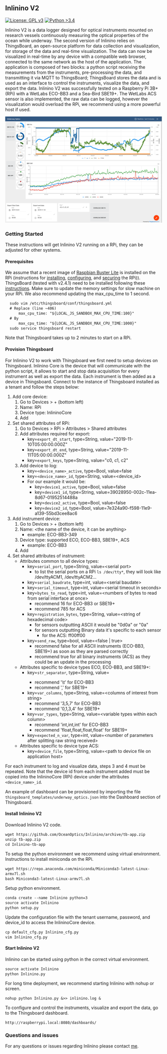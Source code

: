 Inlinino V2
-----------
[![License: GPL v3](https://img.shields.io/badge/License-GPLv3-blue.svg)](https://www.gnu.org/licenses/gpl-3.0)
[![Python >3.4](https://img.shields.io/badge/Python->3.4-blue.svg)](https://www.python.org/downloads/)

Inlinino V2 is a data logger designed for optical instruments mounted on research vessels continuously measuring the optical properties of the ocean while underway. The second version of Inlinino relies on ThingsBoard, an open-source platform for data collection and visualization, for storage of the data and real-time visualization. The data can now be visualized in real-time by any device with a compatible web browser, connected to the same network as the host of the application. The application is composed of two blocks: a python script receiving the measurements from the instruments, pre-processing the data, and transmitting it via MQTT to ThingsBoard; ThingsBoard stores the data and is used as an interface to control the instruments, visualize the data, and export the data. Inlinino V2 was successfully tested on a Raspberry Pi 3B+ (RPi) with a WetLabs ECO-BB3 and a Sea-Bird SBE19+. The WetLabs ACS sensor is also implemented, the raw data can be logged, however the visualization would overload the RPi, we recommend using a more powerful host if used.

![](docs/screenshots/Thingsboard_dashboard.png)

### Getting Started
These instructions will get Inlinino V2 running on a RPi, they can be adjusted for other systems.

#### Prerequisites
We assume that a recent image of [Raspbian Buster Lite](https://www.raspberrypi.org/downloads/raspbian/) is installed on the RPi (instructions for [installing](https://www.raspberrypi.org/documentation/installation/installing-images/README.md), [configuring](https://www.raspberrypi.org/documentation/configuration/raspi-config.md), and [securing](https://www.raspberrypi.org/documentation/configuration/security.md) the RPi)). ThingsBoard (tested with v2.4.1) need to be installed following these [instructions](https://thingsboard.io/docs/user-guide/install/rpi/). Make sure to update the memory settings for slow machine on your RPi. We also recommend updating the max_cpu_time to 1 second.

      sudo vim /etc/thingsboard/conf/thingsboard.yml
      # Replace (line ~406)
          max_cpu_time: "${LOCAL_JS_SANDBOX_MAX_CPU_TIME:100}"
      # By
          max_cpu_time: "${LOCAL_JS_SANDBOX_MAX_CPU_TIME:1000}"
      sudo service thingsboard restart
      
Note that Thingsboard takes up to 2 minutes to start on a RPi.

#### Provision Thingsboard
For Inlinino V2 to work with Thingsboard we first need to setup devices on Thingsboard. Inlinino Core is the device that will communicate with the python script, it allows to start and stop data acquisition for every instrument as well as export the data. Each instrument is then added as a device in Thingsboard. Connect to the instance of Thingsboard installed as a tenant and follow the steps below:

1. Add core device:
    1. Go to Devices > + (bottom left)
    2. Name: RPi
    3. Device type: InlininoCore
    4. Add
2. Set shared attributes of RPi:
    1. Go to Devices > RPi > Attributes > Shared attributes
    2. Add attributes required for export:
        + key=`export_dt_start`, type=String, value="2019-11-10T05:00:00.000Z"
        + key=`export_dt_end`, type=String, value="2019-11-11T05:00:00.000Z"
        + key=`export_keys`, type=String, value="c0, c1, c2"
    3. Add device to log:
        + key=`<device_name>_active`, type=Bool, value=false
        + key=`<device_name>_id`, type=String, value=<device_id>
        + For our example it would be:
            + key=`device1_active`, type=Bool, value=false
            + key=`device1_id`, type=String, value=39028950-002c-11ea-8d67-01952514488a
            + key=`device2_active`, type=Bool, value=false
            + key=`device2_id`, type=Bool, value=7e324a90-f598-11e9-a139-55bd3cee8ac6
3. Add instrument device:
    1. Go to Devices > + (bottom left)
    2. Name: <the name of the device, it can be anything>
        + example: ECO-BB3-349
    3. Device type: supported ECO, ECO-BB3, SBE19+, ACS
        + example: ECO-BB3
    4. Add
4. Set shared attributes of instrument:
    + Attributes common to all device types:
        + key=`serial_port`, type=String, value=\<serial port>
            + to list the serial ports on a RPi `ls /dev/tty*`, they will look like /dev/ttyACM1, /dev/ttyACM2...
        + key=`serial_baudrate`, type=int, value=\<serial baudate>
        + key=`serial_timeout`, type=int, value=\<serial timeout in seconds>
        + key=`bytes_to_read`, type=int, value=\<numbers of bytes to read from serial interface at once>
            + recommend 16 for ECO-BB3 or SBE19+
            + recommend 785 for ACS 
        + key=`registration_bytes`, type=String, value=\<string of hexadecimal code>
            + for sensors outputting ASCII it would be "0d0a" or "0a"
            + for sensors outputting Binary data it's specific to each sensor
                + for the ACS: ff00ff00
        + key=`send_raw`, type=bool, value=\<false | true>
            + recommend false for all ASCII instruments (ECO-BB3, SBE19+) as soon as they are parsed correctly
            + recommend true for all binary instruments (ACS) as they could be an update in the processing
    + Attributes specific to device types ECO, ECO-BB3, and SBE19+:
        + key=`str_separator`, type=String, value=<separator to split string received from instrument>
            + recommend '\t' for ECO-BB3
            + recommend ',' for SBE19+
        + key=`var_columns`, type=String, value=\<columns of interest from string>
            + recommend '3,5,7' for ECO-BB3
            + recommend '0,1,3,4' for SBE19+
        + key=`var_types`, type=String, value=\<variable types within each column>
            + recommend 'int,int,int' for ECO-BB3
            + recommend 'float,float,float,float' for SBE19+
        + key=`expected_n_var`, type=int, value=\<number of parameters after splitting raw string received>
    + Attributes specific to device type ACS: 
        + key=`device_file`, type=String, value=\<path to device file on application host>

For each instrument to log and visualize data, steps 3 and 4 must be repeated. Note that the device id from each instrument added must be copied into the InlininoCore (RPi) device under the attributes `<device_name>_id`. 

An example of dashboard can be provisioned by importing the file `thingsboard_templates/underway_optics.json` into the Dashboard section of Thingsboard.

#### Install Inlinino V2
Download Inlinino V2 code.
 
    wget https://github.com/OceanOptics/Inlinino/archive/tb-app.zip
    unzip tb-app.zip
    cd Inlinino-tb-app
 
To setup the python environment we recommend using virtual environment. Instructions to install miniconda on the RPi.

    wget https://repo.anaconda.com/miniconda/Miniconda3-latest-Linux-armv7l.sh
    bash Miniconda3-latest-Linux-armv7l.sh
    
Setup python environment.

    conda create --name Inlinino python=3
    source activate Inlinino
    python setup.py
    
Update the configuration file with the tenant username, password, and device_id to access the InlininoCore device. 

    cp default_cfg.py Inlinino_cfg.py
    vim Inlinino_cfg.py

#### Start Inlinino V2
Inlinino can be started using python in the correct virtual environment.

    source activate Inlinino
    python Inlinino.py

For long time deployment, we recommend starting Inlinino with nohup or screen.

    nohup python Inlinino.py &>> inlinino.log &

To configure and control the instruments, visualize and export the data, go to the Thingsboard dashboard. 

    http://raspberrypi.local:8080/dashboards/

### Questions and issues
For any questions or issues regarding Inlinino please contact [me](mailto:nils.haentjens+inlinino@maine.edu).
